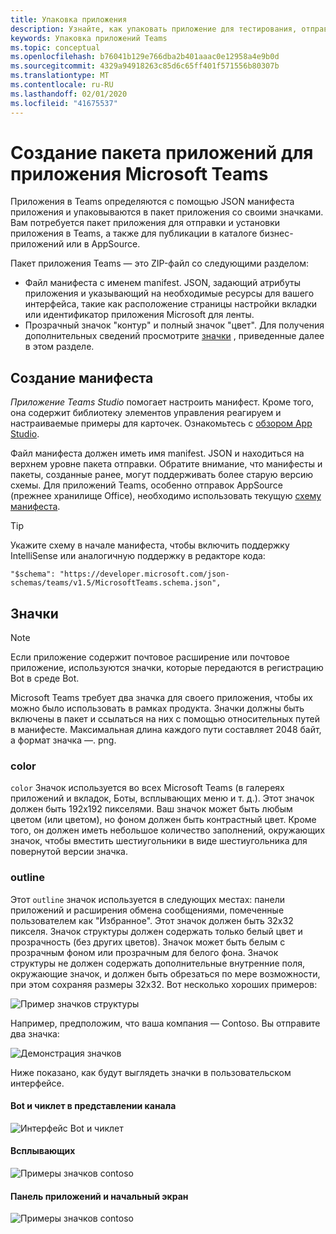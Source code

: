 ```yaml
---
title: Упаковка приложения
description: Узнайте, как упаковать приложение для тестирования, отправки и публикации в Microsoft Teams.
keywords: Упаковка приложений Teams
ms.topic: conceptual
ms.openlocfilehash: b76041b129e766dba2b401aaac0e12958a4e9b0d
ms.sourcegitcommit: 4329a94918263c85d6c65ff401f571556b80307b
ms.translationtype: MT
ms.contentlocale: ru-RU
ms.lasthandoff: 02/01/2020
ms.locfileid: "41675537"
---
```

# <a name="create-an-app-package-for-your-microsoft-teams-app"></a>Создание пакета приложений для приложения Microsoft Teams

Приложения в Teams определяются с помощью JSON манифеста приложения и упаковываются в пакет приложения со своими значками. Вам потребуется пакет приложения для отправки и установки приложения в Teams, а также для публикации в каталоге бизнес-приложений или в AppSource.

Пакет приложения Teams — это ZIP-файл со следующими разделом:

* Файл манифеста с именем manifest. JSON, задающий атрибуты приложения и указывающий на необходимые ресурсы для вашего интерфейса, такие как расположение страницы настройки вкладки или идентификатор приложения Microsoft для ленты.
* Прозрачный значок "контур" и полный значок "цвет". Для получения дополнительных сведений просмотрите [значки](#icons) , приведенные далее в этом разделе.

## <a name="creating-a-manifest"></a>Создание манифеста

*Приложение Teams Studio* помогает настроить манифест. Кроме того, она содержит библиотеку элементов управления реагируем и настраиваемые примеры для карточек. Ознакомьтесь с [обзором App Studio](~/concepts/build-and-test/app-studio-overview.md).

Файл манифеста должен иметь имя manifest. JSON и находиться на верхнем уровне пакета отправки. Обратите внимание, что манифесты и пакеты, созданные ранее, могут поддерживать более старую версию схемы. Для приложений Teams, особенно отправок AppSource (прежнее хранилище Office), необходимо использовать текущую [схему манифеста](~/resources/schema/manifest-schema.md).

> [!TIP]
> Укажите схему в начале манифеста, чтобы включить поддержку IntelliSense или аналогичную поддержку в редакторе кода:
>
> `"$schema": "https://developer.microsoft.com/json-schemas/teams/v1.5/MicrosoftTeams.schema.json",`

## <a name="icons"></a>Значки

> [!Note]
> Если приложение содержит почтовое расширение или почтовое приложение, используются значки, которые передаются в регистрацию Bot в среде Bot.

Microsoft Teams требует два значка для своего приложения, чтобы их можно было использовать в рамках продукта. Значки должны быть включены в пакет и ссылаться на них с помощью относительных путей в манифесте. Максимальная длина каждого пути составляет 2048 байт, а формат значка —. png.

### <a name="color"></a>color

`color` Значок используется во всех Microsoft Teams (в галереях приложений и вкладок, Боты, всплывающих меню и т. д.). Этот значок должен быть 192x192 пикселями. Ваш значок может быть любым цветом (или цветом), но фоном должен быть контрастный цвет. Кроме того, он должен иметь небольшое количество заполнений, окружающих значок, чтобы вместить шестиугольники в виде шестиугольника для повернутой версии значка.

### <a name="outline"></a>outline

Этот `outline` значок используется в следующих местах: панели приложений и расширения обмена сообщениями, помеченные пользователем как "Избранное". Этот значок должен быть 32x32 пикселя. Значок структуры должен содержать только белый цвет и прозрачность (без других цветов). Значок может быть белым с прозрачным фоном или прозрачным для белого фона. Значок структуры не должен содержать дополнительные внутренние поля, окружающие значок, и должен быть обрезаться по мере возможности, при этом сохраняя размеры 32x32. Вот несколько хороших примеров:

![Пример значков структуры](~/assets/images/icons/sample20x20s.png)

Например, предположим, что ваша компания — Contoso. Вы отправите два значка:

![Демонстрация значков](~/assets/images/framework/framework_submit_icon.png)

Ниже показано, как будут выглядеть значки в пользовательском интерфейсе.

#### <a name="bot-and-chiclet-in-channel-view"></a>Bot и чиклет в представлении канала

![Интерфейс Bot и чиклет](~/assets/images/icons/botandchiclet.png)

#### <a name="flyout"></a>Всплывающих

![Примеры значков contoso](~/assets/images/icons/flyout.png)

#### <a name="app-bar-and-home-screen"></a>Панель приложений и начальный экран

![Примеры значков contoso](~/assets/images/icons/appbarhomescreen.png)
